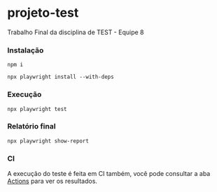 # projeto-test
Trabalho Final da disciplina de TEST - Equipe 8

### Instalação

```
npm i

npx playwright install --with-deps
```

### Execução

```
npx playwright test
```

### Relatório final

```
npx playwright show-report
```

### CI

A execução do teste é feita em CI também, você pode consultar a aba [Actions](https://github.com/enzofurlan/projeto-test/actions/) para ver os resultados.
